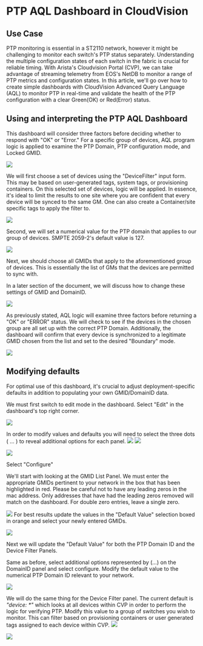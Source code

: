 # PTP AQL Dashboard in CloudVision


## Use Case

PTP monitoring is essential in a ST2110 network, however it might be challenging to monitor each switch's PTP status separately. Understanding the multiple configuration states of each switch in the fabric is crucial for reliable timing. With Arista's Cloudvision Portal (CVP), we can take advantage of streaming telemetry from EOS's NetDB to monitor a range of PTP metrics and configuration states. In this article, we'll go over how to create simple dashboards with CloudVision Advanced Query Language (AQL) to monitor PTP in real-time and validate the health of the PTP configuration with a clear Green(OK) or Red(Error) status.

## Using and interpreting the PTP AQL Dashboard

This dashboard will consider three factors before deciding whether to respond with "OK" or "Error." For a specific group of devices, AQL program logic is applied to examine the PTP Domain, PTP configuration mode, and Locked GMID.

 ![](RackMultipart20230712-1-x4udpi_html_165043e0cf81e79a.png)

 We will first choose a set of devices using the "DeviceFilter" input form. This may be based on user-generated tags, system tags, or provisioning containers. On this selected set of devices, logic will be applied. In essence, it's ideal to limit the results to one site where you are confident that every device will be synced to the same GM. One can also create a Container/site specific tags to apply the filter to.

![](RackMultipart20230712-1-x4udpi_html_24f427f13f7501bf.png)

 Second, we will set a numerical value for the PTP domain that applies to our group of devices. SMPTE 2059-2's default value is 127.

![](RackMultipart20230712-1-x4udpi_html_c211c5e05664f5b9.png)

 Next, we should choose all GMIDs that apply to the aforementioned group of devices. This is essentially the list of GMs that the devices are permitted to sync with.

In a later section of the document, we will discuss how to change these settings of GMID and DomainID.

![](RackMultipart20230712-1-x4udpi_html_56d18413d6bab627.png)


 As previously stated, AQL logic will examine three factors before returning a "OK" or "ERROR" status. We will check to see if the devices in the chosen group are all set up with the correct PTP Domain. Additionally, the dashboard will confirm that every device is synchronized to a legitimate GMID chosen from the list and set to the desired "Boundary" mode.

 ![](RackMultipart20230712-1-x4udpi_html_6a4230267409860e.png)

## Modifying defaults

For optimal use of this dashboard, it's crucial to adjust deployment-specific defaults in addition to populating your own GMID/DomainID data.

We must first switch to edit mode in the dashboard. Select "Edit" in the dashboard's top right corner.

![](RackMultipart20230712-1-x4udpi_html_d3300aacb849437d.png)

In order to modify values and defaults you will need to select the three dots ( … ) to reveal additional options for each panel.
 ![](RackMultipart20230712-1-x4udpi_html_c851a11952df4391.png) ![](RackMultipart20230712-1-x4udpi_html_80ab9b976eeae5d1.png)

![](RackMultipart20230712-1-x4udpi_html_50b93bea38bced15.png)

Select "Configure"

We'll start with looking at the GMID List Panel. We must enter the appropriate GMIDs pertinent to your network in the box that has been highlighted in red. Please be careful not to have any leading zeros in the mac address. Only addresses that have had the leading zeros removed will match on the dashboard. For double zero entries, leave a single zero.

![](RackMultipart20230712-1-x4udpi_html_80ab9b976eeae5d1.png)
 For best results update the values in the "Default Value" selection boxed in orange and select your newly entered GMIDs.

![](RackMultipart20230712-1-x4udpi_html_ff99472b35b0daa7.png)

 Next we will update the "Default Value" for both the PTP Domain ID and the Device Filter Panels.

Same as before, select additional options represented by (…) on the DomainID panel and select configure. Modify the default value to the numerical PTP Domain ID relevant to your network.

 ![](RackMultipart20230712-1-x4udpi_html_3fd92d2cadc3bfc.png)


 We will do the same thing for the Device Filter panel. The current default is _"device: \*"_ which looks at all devices within CVP in order to perform the logic for verifying PTP. Modify this value to a group of switches you wish to monitor. This can filter based on provisioning containers or user generated tags assigned to each device within CVP.
 ![](RackMultipart20230712-1-x4udpi_html_a6389a79ed132e4d.png)

![](RackMultipart20230712-1-x4udpi_html_99073a9444776636.png)
